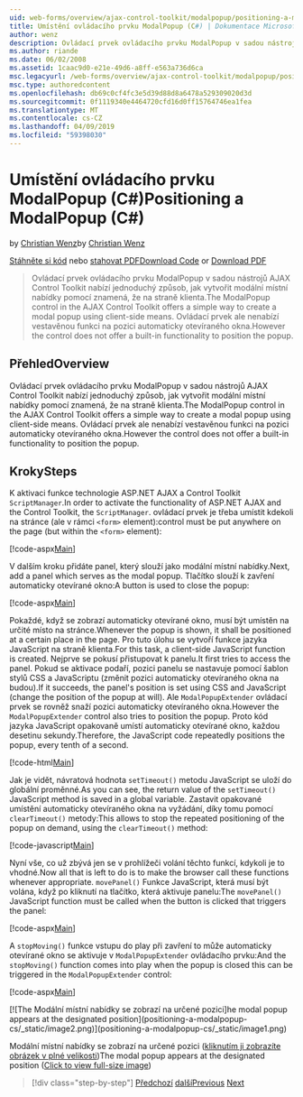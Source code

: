 ```yaml
---
uid: web-forms/overview/ajax-control-toolkit/modalpopup/positioning-a-modalpopup-cs
title: Umístění ovládacího prvku ModalPopup (C#) | Dokumentace Microsoftu
author: wenz
description: Ovládací prvek ovládacího prvku ModalPopup v sadou nástrojů AJAX Control Toolkit nabízí jednoduchý způsob, jak vytvořit modální místní nabídky pomocí znamená, že na straně klienta. Ale ovládací prvek nenabízí...
ms.author: riande
ms.date: 06/02/2008
ms.assetid: 1caac9d0-e21e-49d6-a8ff-e563a736d6ca
msc.legacyurl: /web-forms/overview/ajax-control-toolkit/modalpopup/positioning-a-modalpopup-cs
msc.type: authoredcontent
ms.openlocfilehash: db69c0cf4fc3e5d39d88d8a6478a529309020d3d
ms.sourcegitcommit: 0f1119340e4464720cfd16d0ff15764746ea1fea
ms.translationtype: MT
ms.contentlocale: cs-CZ
ms.lasthandoff: 04/09/2019
ms.locfileid: "59398030"
---
```

# <a name="positioning-a-modalpopup-c"></a><span data-ttu-id="f0226-104">Umístění ovládacího prvku ModalPopup (C#)</span><span class="sxs-lookup"><span data-stu-id="f0226-104">Positioning a ModalPopup (C#)</span></span>

<span data-ttu-id="f0226-105">by [Christian Wenz](https://github.com/wenz)</span><span class="sxs-lookup"><span data-stu-id="f0226-105">by [Christian Wenz](https://github.com/wenz)</span></span>

<span data-ttu-id="f0226-106">[Stáhněte si kód](http://download.microsoft.com/download/2/4/0/24052038-f942-4336-905b-b60ae56f0dd5/ModalPopup4.cs.zip) nebo [stahovat PDF](http://download.microsoft.com/download/b/6/a/b6ae89ee-df69-4c87-9bfb-ad1eb2b23373/modalpopup4CS.pdf)</span><span class="sxs-lookup"><span data-stu-id="f0226-106">[Download Code](http://download.microsoft.com/download/2/4/0/24052038-f942-4336-905b-b60ae56f0dd5/ModalPopup4.cs.zip) or [Download PDF](http://download.microsoft.com/download/b/6/a/b6ae89ee-df69-4c87-9bfb-ad1eb2b23373/modalpopup4CS.pdf)</span></span>

> <span data-ttu-id="f0226-107">Ovládací prvek ovládacího prvku ModalPopup v sadou nástrojů AJAX Control Toolkit nabízí jednoduchý způsob, jak vytvořit modální místní nabídky pomocí znamená, že na straně klienta.</span><span class="sxs-lookup"><span data-stu-id="f0226-107">The ModalPopup control in the AJAX Control Toolkit offers a simple way to create a modal popup using client-side means.</span></span> <span data-ttu-id="f0226-108">Ovládací prvek ale nenabízí vestavěnou funkci na pozici automaticky otevíraného okna.</span><span class="sxs-lookup"><span data-stu-id="f0226-108">However the control does not offer a built-in functionality to position the popup.</span></span>


## <a name="overview"></a><span data-ttu-id="f0226-109">Přehled</span><span class="sxs-lookup"><span data-stu-id="f0226-109">Overview</span></span>

<span data-ttu-id="f0226-110">Ovládací prvek ovládacího prvku ModalPopup v sadou nástrojů AJAX Control Toolkit nabízí jednoduchý způsob, jak vytvořit modální místní nabídky pomocí znamená, že na straně klienta.</span><span class="sxs-lookup"><span data-stu-id="f0226-110">The ModalPopup control in the AJAX Control Toolkit offers a simple way to create a modal popup using client-side means.</span></span> <span data-ttu-id="f0226-111">Ovládací prvek ale nenabízí vestavěnou funkci na pozici automaticky otevíraného okna.</span><span class="sxs-lookup"><span data-stu-id="f0226-111">However the control does not offer a built-in functionality to position the popup.</span></span>

## <a name="steps"></a><span data-ttu-id="f0226-112">Kroky</span><span class="sxs-lookup"><span data-stu-id="f0226-112">Steps</span></span>

<span data-ttu-id="f0226-113">K aktivaci funkce technologie ASP.NET AJAX a Control Toolkit `ScriptManager`.</span><span class="sxs-lookup"><span data-stu-id="f0226-113">In order to activate the functionality of ASP.NET AJAX and the Control Toolkit, the `ScriptManager`.</span></span> <span data-ttu-id="f0226-114">ovládací prvek je třeba umístit kdekoli na stránce (ale v rámci `<form>` element):</span><span class="sxs-lookup"><span data-stu-id="f0226-114">control must be put anywhere on the page (but within the `<form>` element):</span></span>

[!code-aspx[Main](positioning-a-modalpopup-cs/samples/sample1.aspx)]

<span data-ttu-id="f0226-115">V dalším kroku přidáte panel, který slouží jako modální místní nabídky.</span><span class="sxs-lookup"><span data-stu-id="f0226-115">Next, add a panel which serves as the modal popup.</span></span> <span data-ttu-id="f0226-116">Tlačítko slouží k zavření automaticky otevírané okno:</span><span class="sxs-lookup"><span data-stu-id="f0226-116">A button is used to close the popup:</span></span>

[!code-aspx[Main](positioning-a-modalpopup-cs/samples/sample2.aspx)]

<span data-ttu-id="f0226-117">Pokaždé, když se zobrazí automaticky otevírané okno, musí být umístěn na určité místo na stránce.</span><span class="sxs-lookup"><span data-stu-id="f0226-117">Whenever the popup is shown, it shall be positioned at a certain place in the page.</span></span> <span data-ttu-id="f0226-118">Pro tuto úlohu se vytvoří funkce jazyka JavaScript na straně klienta.</span><span class="sxs-lookup"><span data-stu-id="f0226-118">For this task, a client-side JavaScript function is created.</span></span> <span data-ttu-id="f0226-119">Nejprve se pokusí přistupovat k panelu.</span><span class="sxs-lookup"><span data-stu-id="f0226-119">It first tries to access the panel.</span></span> <span data-ttu-id="f0226-120">Pokud se aktivace podaří, pozici panelu se nastavuje pomocí šablon stylů CSS a JavaScriptu (změnit pozici automaticky otevíraného okna na budou).</span><span class="sxs-lookup"><span data-stu-id="f0226-120">If it succeeds, the panel's position is set using CSS and JavaScript (change the position of the popup at will).</span></span> <span data-ttu-id="f0226-121">Ale `ModalPopupExtender` ovládací prvek se rovněž snaží pozici automaticky otevíraného okna.</span><span class="sxs-lookup"><span data-stu-id="f0226-121">However the `ModalPopupExtender` control also tries to position the popup.</span></span> <span data-ttu-id="f0226-122">Proto kód jazyka JavaScript opakovaně umístí automaticky otevírané okno, každou desetinu sekundy.</span><span class="sxs-lookup"><span data-stu-id="f0226-122">Therefore, the JavaScript code repeatedly positions the popup, every tenth of a second.</span></span>

[!code-html[Main](positioning-a-modalpopup-cs/samples/sample3.html)]

<span data-ttu-id="f0226-123">Jak je vidět, návratová hodnota `setTimeout()` metodu JavaScript se uloží do globální proměnné.</span><span class="sxs-lookup"><span data-stu-id="f0226-123">As you can see, the return value of the `setTimeout()` JavaScript method is saved in a global variable.</span></span> <span data-ttu-id="f0226-124">Zastavit opakované umístění automaticky otevíraného okna na vyžádání, díky tomu pomocí `clearTimeout()` metody:</span><span class="sxs-lookup"><span data-stu-id="f0226-124">This allows to stop the repeated positioning of the popup on demand, using the `clearTimeout()` method:</span></span>

[!code-javascript[Main](positioning-a-modalpopup-cs/samples/sample4.js)]

<span data-ttu-id="f0226-125">Nyní vše, co už zbývá jen se v prohlížeči volání těchto funkcí, kdykoli je to vhodné.</span><span class="sxs-lookup"><span data-stu-id="f0226-125">Now all that is left to do is to make the browser call these functions whenever appropriate.</span></span> <span data-ttu-id="f0226-126">`movePanel()` Funkce JavaScript, která musí být volána, když po kliknutí na tlačítko, která aktivuje panelu:</span><span class="sxs-lookup"><span data-stu-id="f0226-126">The `movePanel()` JavaScript function must be called when the button is clicked that triggers the panel:</span></span>

[!code-aspx[Main](positioning-a-modalpopup-cs/samples/sample5.aspx)]

<span data-ttu-id="f0226-127">A `stopMoving()` funkce vstupu do play při zavření to může automaticky otevírané okno se aktivuje v `ModalPopupExtender` ovládacího prvku:</span><span class="sxs-lookup"><span data-stu-id="f0226-127">And the `stopMoving()` function comes into play when the popup is closed this can be triggered in the `ModalPopupExtender` control:</span></span>

[!code-aspx[Main](positioning-a-modalpopup-cs/samples/sample6.aspx)]


[![T<span data-ttu-id="f0226-128">he Modální místní nabídky se zobrazí na určené pozici]</span><span class="sxs-lookup"><span data-stu-id="f0226-128">he modal popup appears at the designated position]</span></span>(positioning-a-modalpopup-cs/_static/image2.png)](positioning-a-modalpopup-cs/_static/image1.png)

<span data-ttu-id="f0226-129">Modální místní nabídky se zobrazí na určené pozici ([kliknutím ji zobrazíte obrázek v plné velikosti](positioning-a-modalpopup-cs/_static/image3.png))</span><span class="sxs-lookup"><span data-stu-id="f0226-129">The modal popup appears at the designated position ([Click to view full-size image](positioning-a-modalpopup-cs/_static/image3.png))</span></span>

> [!div class="step-by-step"]
> <span data-ttu-id="f0226-130">[Předchozí](handling-postbacks-from-a-modalpopup-cs.md)
> [další](launching-a-modal-popup-window-from-server-code-vb.md)</span><span class="sxs-lookup"><span data-stu-id="f0226-130">[Previous](handling-postbacks-from-a-modalpopup-cs.md)
[Next](launching-a-modal-popup-window-from-server-code-vb.md)</span></span>
